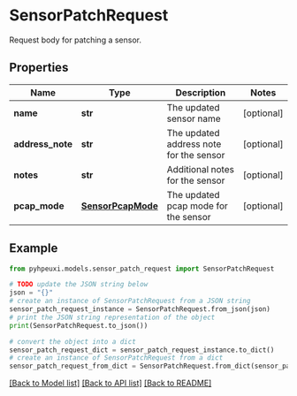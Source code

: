 # SensorPatchRequest

Request body for patching a sensor.

## Properties

Name | Type | Description | Notes
------------ | ------------- | ------------- | -------------
**name** | **str** | The updated sensor name | [optional] 
**address_note** | **str** | The updated address note for the sensor | [optional] 
**notes** | **str** | Additional notes for the sensor | [optional] 
**pcap_mode** | [**SensorPcapMode**](SensorPcapMode.md) | The updated pcap mode for the sensor | [optional] 

## Example

```python
from pyhpeuxi.models.sensor_patch_request import SensorPatchRequest

# TODO update the JSON string below
json = "{}"
# create an instance of SensorPatchRequest from a JSON string
sensor_patch_request_instance = SensorPatchRequest.from_json(json)
# print the JSON string representation of the object
print(SensorPatchRequest.to_json())

# convert the object into a dict
sensor_patch_request_dict = sensor_patch_request_instance.to_dict()
# create an instance of SensorPatchRequest from a dict
sensor_patch_request_from_dict = SensorPatchRequest.from_dict(sensor_patch_request_dict)
```
[[Back to Model list]](../README.md#documentation-for-models) [[Back to API list]](../README.md#documentation-for-api-endpoints) [[Back to README]](../README.md)


